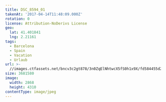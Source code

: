```yaml
---
title: DSC_8594_01
takenAt: '2017-04-14T11:48:09.000Z'
rotation: 0
license: Attribution-NoDerivs License
geo:
  lat: 41.401841
  lng: 2.21161
tags:
  - Barcelona
  - Spain
  - Vacation
  - Urlaub
url: >-
  //images.ctfassets.net/bncv3c2gt878/3n0ZqElNhtwcX5fS0h1x9X/fd584455d21f2259d53e53297e0f065e/dsc_8594_01_33694210140_o
size: 3681580
image:
  width: 2868
  height: 4310
contentType: image/jpeg
---
```


